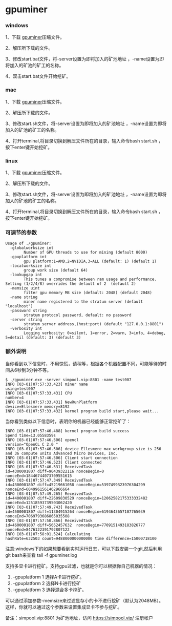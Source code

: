 # gpuminer

### windows

1、下载 [gpuminer](https://github.com/simplechain-org/gpuminer/releases/download/v1.0.2/gpuminer-windows-1.0.2-amd64.zip)压缩文件。

2、解压所下载的文件。

3、修改start.bat文件，将-server设置为即将加入的矿池地址 ，-name设置为即将加入的矿池的矿工的名称。

4、双击start.bat文件开始挖矿。

### mac
1、下载 [gpuminer](https://github.com/simplechain-org/gpuminer/releases/download/v1.0.2/gpuminer-darwin-1.0.2-amd64.zip)压缩文件。

2、解压所下载的文件。

3、修改start.sh文件，将-server设置为即将加入的矿池地址 ，-name设置为即将加入的矿池的矿工的名称。

4、打开terminal,将目录切换到解压文件所在的目录，输入命令bash start.sh ，按下enter键开始挖矿。

### linux

1、下载 [gpuminer](https://github.com/simplechain-org/gpuminer/releases/download/v1.0.2/gpuminer-linux-1.0.2-amd64.zip)压缩文件。

2、解压所下载的文件。

3、修改start.sh文件，将-server设置为即将加入的矿池地址 ，-name设置为即将加入的矿池的矿工的名称。

4、打开terminal,将目录切换到解压文件所在的目录，输入命令bash start.sh ，按下enter键开始挖矿。

### 可调节的参数

```
Usage of ./gpuminer:
  -globalworksize int
    	Number of GPU threads to use for mining (default 8000)
  -gpuplatform int
    	gpu platform:1=AMD,2=NVIDIA,3=ALL (default: 1) (default 1)
  -localworksize int
    	group work size (default 64)
  -lookupgap int
    	This tunes a compromise between ram usage and performance. Setting (1/2/4/8) overrides the default of 2  (default 2)
  -memsize uint
    	filter gpu memory MB size (default: 2048) (default 2048)
  -name string
    	miner name registered to the stratum server (default "localhost")
  -password string
    	stratum protocol password, default: no password
  -server string
    	stratum server address,(host:port) (default "127.0.0.1:8801")
  -verbosity int
    	Logging verbosity: 0=silent, 1=error, 2=warn, 3=info, 4=debug, 5=detail (default: 3) (default 3)
```     
### 额外说明
当你看到以下信息时，不用惊慌，请稍等，根据各个机器配置不同，可能等待的时间从6秒到3分钟不等。

```
$ ./gpuminer.exe -server simpool.vip:8801 -name test007
INFO [03-01|07:57:33.423] miner name                               using=test007
INFO [03-01|07:57:33.431] CPU                                      number=4
INFO [03-01|07:57:33.431] NewRunPlatform                           device=Ellesmere memory=8192
INFO [03-01|07:57:33.432] kernel program build start,please wait...
```
当你看到类似以下信息时，表明你的机器已经能够正常挖矿了：
```
INFO [03-01|07:57:46.488] kernel program build success             Spend time=13.0558359s
INFO [03-01|07:57:46.506] opencl                                   version="OpenCL C 2.0 "
INFO [03-01|07:57:46.506] device Ellesmere max workgroup size is 256 and 36 compute units Advanced Micro Devices, Inc.
INFO [03-01|07:57:46.506] Client start connection
INFO [03-01|07:57:46.523] Client connected
INFO [03-01|07:57:46.531] ReceivedTask                             id=4300001807 diff=90439322116 nonceBegin=0 nonceEnd=18446744073709551615
INFO [03-01|07:57:47.349] ReceivedTask                             id=4300001807 diff=45219661058 nonceBegin=5397499323976304299 nonceEnd=6049961561462966664
INFO [03-01|07:57:49.265] ReceivedTask                             id=4400001807 diff=22609830529 nonceBegin=12062582175333332482 nonceEnd=12518593739503062420
INFO [03-01|07:57:49.743] ReceivedTask                             id=4500001807 diff=11304915264 nonceBegin=6194643657107765039  nonceEnd=7069793686865035508
INFO [03-01|07:57:50.866] ReceivedTask                             id=4600001807 diff=5652457632  nonceBegin=7709151493183826777  nonceEnd=8476122391792807122
INFO [03-01|07:58:01.524] Calculating                              hashRate=632503 count=9488000000000000 time difference=15000718100
```
注意:windows下的如果想要看到实时运行日志，可以下载安装一个git,然后利用git bash来查看 tail -f gpuminer.log

支持多显卡进行挖矿。支持gpu过滤，也就是你可以根据你自己机器的情况：
1. -gpuplatform 1 选择A卡进行挖矿。
2. -gpuplatform 2 选择N卡进行挖矿
3. -gpuplatform 3 选择混合多卡挖矿。

可以通过添加参数-memsize来过滤显存小的卡不进行挖矿（默认为2048MB）。这样，你就可以通过这个参数来设置集成显卡不参与挖矿。

备注：simpool.vip:8801 为矿池地址，访问 https://simpool.vip/ 注册帐户
